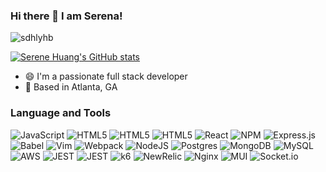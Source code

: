 ### Hi there 👋 I am Serena!
<p align="left"> <img src="https://komarev.com/ghpvc/?username=sdhlyhb&label=Profile%20views&color=0e75b6&style=flat" alt="sdhlyhb" /> </p>

[![Serene Huang's GitHub stats](https://github-readme-stats.vercel.app/api?username=sdhlyhb&&hide=stars,issues&count_private=true&show_icons=true&theme=radical)](https://github.com/sdhlyhb/)

- 😄 I'm a passionate full stack developer
- 📍 Based in Atlanta, GA

### Language and Tools

![JavaScript](https://img.shields.io/badge/javascript-%23323330.svg?style=for-the-badge&logo=javascript&logoColor=%23F7DF1E)
![HTML5](https://img.shields.io/badge/html5-%23E34F26.svg?style=for-the-badge&logo=html5&logoColor=white)
![HTML5](https://img.shields.io/badge/css3-1572B6.svg?style=for-the-badge&logo=css3&logoColor=white)
![HTML5](https://img.shields.io/badge/CssModule-000000.svg?style=for-the-badge&logo=css-modules&logoColor=white)
![React](https://img.shields.io/badge/react-%2320232a.svg?style=for-the-badge&logo=react&logoColor=%2361DAFB)
![NPM](https://img.shields.io/badge/NPM-%23000000.svg?style=for-the-badge&logo=npm&logoColor=white)
![Express.js](https://img.shields.io/badge/express.js-%23404d59.svg?style=for-the-badge&logo=express&logoColor=%2361DAFB)
![Babel](https://img.shields.io/badge/Babel-F9DC3e?style=for-the-badge&logo=babel&logoColor=black)
![Vim](https://img.shields.io/badge/VIM-%2311AB00.svg?style=for-the-badge&logo=vim&logoColor=white)
![Webpack](https://img.shields.io/badge/webpack-%238DD6F9.svg?style=for-the-badge&logo=webpack&logoColor=black)
![NodeJS](https://img.shields.io/badge/node.js-6DA55F?style=for-the-badge&logo=node.js&logoColor=white)
![Postgres](https://img.shields.io/badge/postgres-%23316192.svg?style=for-the-badge&logo=postgresql&logoColor=white)
![MongoDB](https://img.shields.io/badge/MongoDB-%234ea94b.svg?style=for-the-badge&logo=mongodb&logoColor=white)
![MySQL](https://img.shields.io/badge/mysql-%2300f.svg?style=for-the-badge&logo=mysql&logoColor=white)
![AWS](https://img.shields.io/badge/AWS-%23FF9900.svg?style=for-the-badge&logo=amazon-aws&logoColor=white)
![JEST](https://img.shields.io/badge/JEST-C21325.svg?style=for-the-badge&logo=jest&logoColor=white)
![JEST](https://img.shields.io/badge/VSCode-007ACC.svg?style=for-the-badge&logo=visual-studio-code&logoColor=white)
![k6](https://img.shields.io/badge/k6-7D64FF.svg?style=for-the-badge&logo=k6&logoColor=white)
![NewRelic](https://img.shields.io/badge/NewRelic-008C99.svg?style=for-the-badge&logo=new-relic&logoColor=white)
![Nginx](https://img.shields.io/badge/Nginx-009639.svg?style=for-the-badge&logo=nginx&logoColor=white)
![MUI](https://img.shields.io/badge/MUI-007FFF.svg?style=for-the-badge&logo=MUI&logoColor=white)
![Socket.io](https://img.shields.io/badge/Socket.io-010101.svg?style=for-the-badge&logo=Socket.io&logoColor=white)




<!--
**sdhlyhb/sdhlyhb** is a ✨ _special_ ✨ repository because its `README.md` (this file) appears on your GitHub profile.

Here are some ideas to get you started:

- 🔭 I’m currently working on ...
- 🌱 I’m currently learning ...
- 👯 I’m looking to collaborate on ...
- 🤔 I’m looking for help with ...
- 💬 Ask me about ...
- 📫 How to reach me: ...
- 😄 Pronouns: ...
- ⚡ Fun fact: ...
-->
